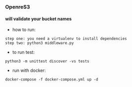### OpenreS3

#### will validate your bucket names

- how to run:

```    
step one: you need a virtualenv to install dependencies
step two: python3 middleware.py 
```

- to run test:
```
python3 -m unittest discover -vs tests
```

- run with docker:
```
docker-compose -f docker-compose.yml up -d
```